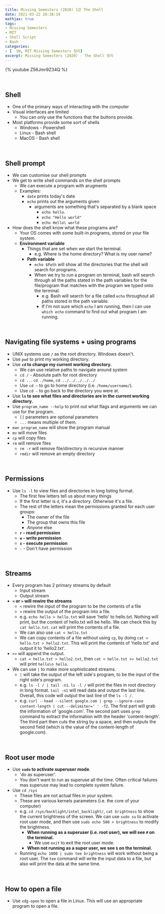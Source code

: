 ```yaml
---
title: Missing Semesters (2020) 1강 The Shell
date: 2021-03-22 20:38:19
mathjax: true
tags: 
- Missing Semesters
- MIT
- Shell Script
- Bash
categories: 
- [  SW, MIT Missing Semesters 정리]
excerpt: Missing Semesters (2020) - The Shell 정리
---
```


{% youtube Z56Jmr9Z34Q %}

&nbsp;

## Shell

- One of the primary ways of interacting with the computer
- Visual interfaces are limited
  - You can only use the functions that the buttons provide.
- Most platforms provide some sort of shells
  - Windows - Powershell
  - Linux - Bash shell
  - MacOS - Bash shell

&nbsp;

## Shell prompt

- We can customise our shell prompts
- We get to write shell commands on the shell prompts
  - We can execute a program with arugments
  - Examples:
    - `date` prints today's date
    - `echo` prints out the arguments given
      - arguments are something that's separated by a blank space
        - `echo hello`.
        - `echo "Hello world"`
        - `echo Hello\ world`
- How does the shell know what these programs are?
  - Your OS comes with some built-in programs, stored on your file system.
  - **Environment variable**
    - Things that are set when we start the terminal.
      - e.g. Where is the home directory? What is my user name?
    - **Path variable**
      - `echo $Path` will show all the directories that the shell will search for programs.
      - When we try to run a program on terminal, bash will search through all the paths stated in the path variables for the file/program that matches with the program we typed onto the terminal.
        - e.g. Bash will search for a file called `echo` throughout all paths stored in the path variable.
        - If I'm not sure which `echo` I am running, then I can use `which echo` command to find out what program I am running.

&nbsp;

## Navigating file systems + using programs

- UNIX systems use `/` as the root directory. Windows doesn't.
- Use `pwd` to print my working directory.
- Use **`cd` to change my current working directory.**
  - We can use relative paths to navigate around system
  - `cd /` - Absolute path for root directory
  - `cd ..`. `cd ./home`, `cd ../../../../../`
  - Use `cd ~` to go to home directory (i.e. `/home/username/`).
  - Use `cd -` to go back to the directory you were at.
- Use **`ls` to see what files and directories are in the current working directory.**
- Use `program_name --help` to print out what flags and arguments we can use for the program.
  - `[]` parameters are optional parameters
  - `...` means multiple of them.
- `man program_name` will show the program manual
- `mv` will move files
- `cp` will copy files
- `rm` will remove files
  - `rm -r` will remove file/directory in recursive manner
  - `rmdir` will remove an empty directory

&nbsp;

## Permissions

- Use `ls -l` to view files and directories in long listing format.
  - The first few letters tell us about many things
  - If the first letter is `d`, it's a directory. Otherwise it's a file.
  - The rest of the letters mean the permissions granted for each user groups:
    - The owner of the file
    - The group that owns this file
    - Anyone else
  - **`r` - read permission**
  - **`w` - write permission**
  - **`x` - execute permission**
  - `-` - Don't have permission

&nbsp;

## Streams

- Every program has 2 primary streams by default
  - Input stream
  - Output stream
- **`<` or `>` will rewire the streams**
  - `<` rewire the input of the program to be the contents of a file
  - `>` rewire the output of the program into a file.
  - e.g. `echo hello > hello.txt` will save 'hello' to hello.txt. Nothing will print, but the content of hello.txt will be hello. We can check this by `cat hello.txt`. `cat` will print the contents of a file.
  - We can also use `cat < hello.txt`
  - We can copy contents of a file without using `cp`, by doing `cat < hello.txt > hello2.txt`. This will print the contents of 'hello.txt' and output it to 'hello2.txt'.
- `>>` will append the output.
  - `cat < hello.txt > hello2.txt`, then `cat < hello.txt >> hello2.txt` will print `hello\n hello`.
- We can use `|` to make more sophisticated streams.
  - `|` will take the output of the left side's program, to be the input of the right side's program.
  - e.g. `ls -l / | tail -n1`. `ls -l /` will print the files in root directory in long format. `tail -n1` will read data and output the last line. Overall, this code will output the last line of the `ls -l /`.
  - e.g. `curl --head --silent google.com | grep --ignore-case content-length | cut --delimiter=' ' -f2`. The first part will grab the information of 'google.com'. The second part uses `grep` command to extract the information with the header 'content-length'. The third part then cuts the string by a space, and then outputs the second field (which is the value of the content-length of google.com). 

&nbsp;

## Root user mode

- Use **`sudo` to activate superuser mode**.
  - 'do as superuser'.
  - You don't want to run as superuse all the time. Often critical failures mas superuse may lead to complete system failure.
- Use `cd /sys`
  - These files are not actual files in your system.
  - These are various kernels parameters (i.e. the core of your computer)
  - e.g. `cd /sys/backlight/intel_backlight/`, `cat brightness` to show the current brightness of the screen. We can use `sudo su` to activate root user mode, and then use `sudo echo 500 > brightness` to modify the brightness.
    - **When running as a superuser (i.e. root user), we will see `#` on the terminal.**
      - We use `exit` to exit the root user mode.
    - **When not running as a super user, we see `$` on the terminal.**
  - Running `echo 1000 | sudo tee brightness` will work without being a root user. The `tee` command will write the input data to a file, but also will print the data at the same time.

&nbsp;

## How to open a file

- Use `xdg-open` to open a file in Linux. This will use an appropriate program to open a file.